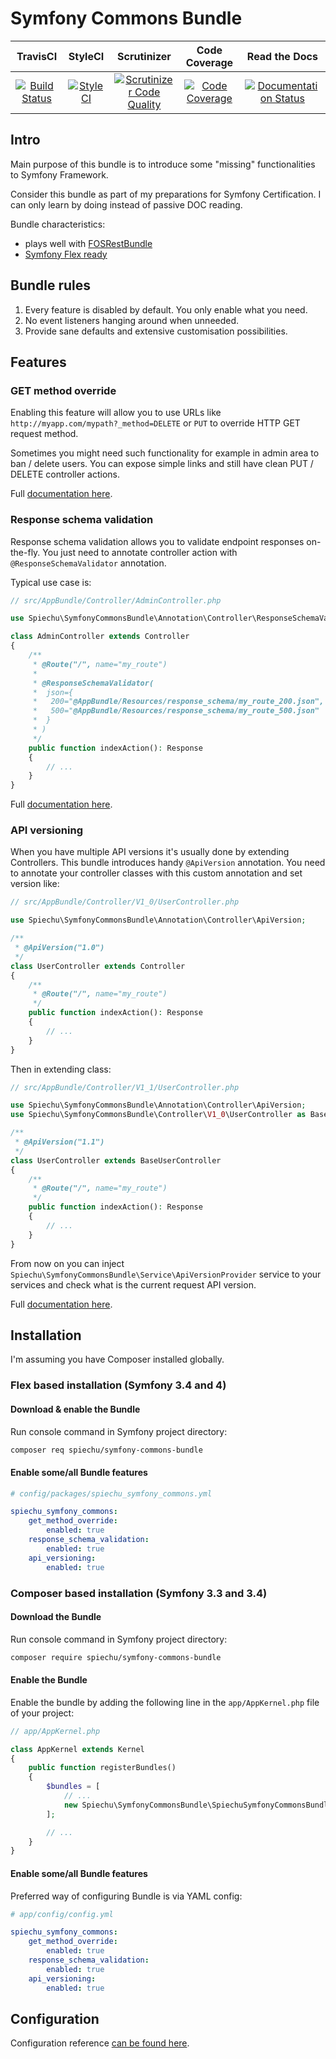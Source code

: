 # Symfony Commons Bundle

| TravisCI | StyleCI | Scrutinizer | Code Coverage | Read the Docs |
|:--------:|:-------:|:-----------:|:-------------:|:-------------:|
| [![Build Status](https://travis-ci.org/spiechu/symfony-commons-bundle.svg?branch=master)](https://travis-ci.org/spiechu/symfony-commons-bundle) | [![StyleCI](https://styleci.io/repos/99513444/shield?style=flat)](https://styleci.io/repos/99513444) | [![Scrutinizer Code Quality](https://scrutinizer-ci.com/g/spiechu/symfony-commons-bundle/badges/quality-score.png?b=master)](https://scrutinizer-ci.com/g/spiechu/symfony-commons-bundle/?branch=master) | [![Code Coverage](https://scrutinizer-ci.com/g/spiechu/symfony-commons-bundle/badges/coverage.png?b=master)](https://scrutinizer-ci.com/g/spiechu/symfony-commons-bundle/?branch=master) | [![Documentation Status](https://readthedocs.org/projects/symfony-commons-bundle/badge/?version=latest)](https://symfony-commons-bundle.readthedocs.io/en/latest/) |

## Intro

Main purpose of this bundle is to introduce some "missing" functionalities to Symfony Framework.

Consider this bundle as part of my preparations for Symfony Certification.
I can only learn by doing instead of passive DOC reading.

Bundle characteristics:
- plays well with [FOSRestBundle](https://github.com/FriendsOfSymfony/FOSRestBundle)
- [Symfony Flex ready](https://github.com/symfony/recipes-contrib/tree/master/spiechu/symfony-commons-bundle)

## Bundle rules

1. Every feature is disabled by default. You only enable what you need.
2. No event listeners hanging around when unneeded.
3. Provide sane defaults and extensive customisation possibilities.

## Features

### GET method override

Enabling this feature will allow you to use URLs like `http://myapp.com/mypath?_method=DELETE` or `PUT` to override HTTP GET request method.

Sometimes you might need such functionality for example in admin area to ban / delete users.
You can expose simple links and still have clean PUT / DELETE controller actions.

Full [documentation here](src/Resources/doc/get_method_override.md).

### Response schema validation

Response schema validation allows you to validate endpoint responses on-the-fly.
You just need to annotate controller action with `@ResponseSchemaValidator` annotation.

Typical use case is:

```php
// src/AppBundle/Controller/AdminController.php

use Spiechu\SymfonyCommonsBundle\Annotation\Controller\ResponseSchemaValidator;

class AdminController extends Controller
{
    /**
     * @Route("/", name="my_route")
     *
     * @ResponseSchemaValidator(
     *  json={
     *   200="@AppBundle/Resources/response_schema/my_route_200.json",
     *   500="@AppBundle/Resources/response_schema/my_route_500.json"
     *  }
     * )
     */
    public function indexAction(): Response
    {
        // ...
    }
}
```

Full [documentation here](src/Resources/doc/response_schema_validation.md).

### API versioning

When you have multiple API versions it's usually done by extending Controllers.
This bundle introduces handy `@ApiVersion` annotation.
You need to annotate your controller classes with this custom annotation and set version like:

```php
// src/AppBundle/Controller/V1_0/UserController.php

use Spiechu\SymfonyCommonsBundle\Annotation\Controller\ApiVersion;

/**
 * @ApiVersion("1.0")
 */
class UserController extends Controller
{
    /**
     * @Route("/", name="my_route")
     */
    public function indexAction(): Response
    {
        // ...
    }
}
```

Then in extending class:

```php
// src/AppBundle/Controller/V1_1/UserController.php

use Spiechu\SymfonyCommonsBundle\Annotation\Controller\ApiVersion;
use Spiechu\SymfonyCommonsBundle\Controller\V1_0\UserController as BaseUserController;

/**
 * @ApiVersion("1.1")
 */
class UserController extends BaseUserController
{
    /**
     * @Route("/", name="my_route")
     */
    public function indexAction(): Response
    {
        // ...
    }
}
```

From now on you can inject `Spiechu\SymfonyCommonsBundle\Service\ApiVersionProvider` service to your services and check what is the current request API version.

Full [documentation here](src/Resources/doc/api_versioning.md).

## Installation

I'm assuming you have Composer installed globally.

### Flex based installation (Symfony 3.4 and 4)

#### Download & enable the Bundle

Run console command in Symfony project directory:

```bash
composer req spiechu/symfony-commons-bundle
```

#### Enable some/all Bundle features

```yaml
# config/packages/spiechu_symfony_commons.yml

spiechu_symfony_commons:
    get_method_override:
        enabled: true
    response_schema_validation:
        enabled: true
    api_versioning:
        enabled: true
```

### Composer based installation (Symfony 3.3 and 3.4)

#### Download the Bundle

Run console command in Symfony project directory:

```bash
composer require spiechu/symfony-commons-bundle
```

#### Enable the Bundle

Enable the bundle by adding the following line in the `app/AppKernel.php` file of your project:

```php
// app/AppKernel.php

class AppKernel extends Kernel
{
    public function registerBundles()
    {
        $bundles = [
            // ...
            new Spiechu\SymfonyCommonsBundle\SpiechuSymfonyCommonsBundle(),
        ];

        // ...
    }
}
```

#### Enable some/all Bundle features

Preferred way of configuring Bundle is via YAML config:

```yaml
# app/config/config.yml

spiechu_symfony_commons:
    get_method_override:
        enabled: true
    response_schema_validation:
        enabled: true
    api_versioning:
        enabled: true
```

## Configuration

Configuration reference [can be found here](src/Resources/doc/configuration_reference.md).
